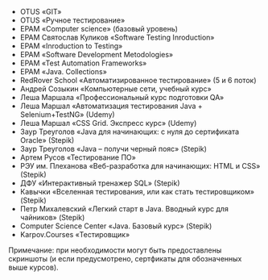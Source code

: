 - OTUS «GIT»
- OTUS «Ручное тестирование»
- EPAM «Computer science» (базовый уровень)
- EPAM Святослав Куликов «Software Testing Inroduction» 
- EPAM «Inroduction to Testing»
- EPAM «Software Development Metodologies»
- EPAM «Test Automation Frameworks»
- EPAM «Java. Collections»
- RedRover School «Автоматизированное тестирование» (5 и 6 поток)
- Андрей Созыкин «Компьютерные сети, учебный курс» 
- Леша Маршала «Профессиональный курс подготовки QA»
- Леша Маршал «Автоматизация тестирования Java + Selenium+TestNG» (Udemy)
- Леша Маршал «CSS Grid. Экспресс курс» (Udemy)
- Заур Треуголов «Java для начинающих: с нуля до сертификата Oracle» (Stepik)
- Заур Треуголов «Java – получи черный пояс» (Stepik)
- Артем Русов «Тестирование ПО»
- РЭУ им. Плеханова «Веб-разработка для начинающих: HTML и CSS» (Stepik) 
- ДФУ «Интерактивный тренажер SQL» (Stepik)
- Кавычки «Вселенная тестирования, или как стать тестировщиком» (Stepik)
- Петр Михалевский «Легкий старт в Java. Вводный курс для чайников» (Stepik)
- Computer Science Center «Java. Базовый курс» (Stepik)
- Karpov.Courses «Тестировщик» 

Примечание: при необходимости могут быть предоставлены скриншоты (и если предусмотрено, сертфикаты для обозначенных выше курсов).
